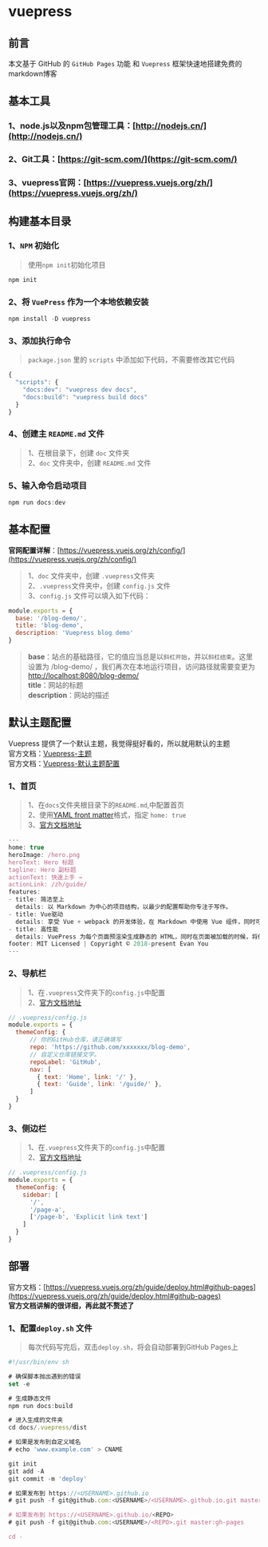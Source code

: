 # vuepress

## 前言

本文基于 GitHub 的 `GitHub Pages` 功能 和 `Vuepress` 框架快速地搭建免费的markdown博客

## 基本工具

### 1、node.js以及npm包管理工具：[http://nodejs.cn/](http://nodejs.cn/)

### 2、Git工具：[https://git-scm.com/](https://git-scm.com/)

### 3、vuepress官网：[https://vuepress.vuejs.org/zh/](https://vuepress.vuejs.org/zh/)

## 构建基本目录

### 1、`NPM` 初始化

>使用`npm init`初始化项目

```js
npm init
```

### 2、将 `VuePress` 作为一个本地依赖安装

```js
npm install -D vuepress
```

### 3、添加执行命令

>`package.json` 里的 `scripts` 中添加如下代码，不需要修改其它代码

```js
{
  "scripts": {
    "docs:dev": "vuepress dev docs",
    "docs:build": "vuepress build docs"
  }
}
```

### 4、创建主 `README.md` 文件

>1、在根目录下，创建 `doc` 文件夹  
>2、`doc` 文件夹中，创建 `README.md` 文件  

### 5、输入命令启动项目

```js
npm run docs:dev
```

## 基本配置

**官网配置详解**：[https://vuepress.vuejs.org/zh/config/](https://vuepress.vuejs.org/zh/config/)

>1、`doc` 文件夹中，创建 `.vuepress`文件夹  
>2、`.vuepress`文件夹中，创建 `config.js` 文件  
>3、`config.js` 文件可以填入如下代码：

```js
module.exports = {
  base: '/blog-demo/',
  title: 'blog-demo',
  description: 'Vuepress blog demo'
}
```

>**base**：站点的基础路径，它的值应当总是以`斜杠开始`，并以`斜杠结束`。这里设置为 /blog-demo/ ，我们再次在本地运行项目，访问路径就需要变更为 <http://localhost:8080/blog-demo/>  
>**title**：网站的标题  
>**description**：网站的描述  

## 默认主题配置

Vuepress 提供了一个默认主题，我觉得挺好看的，所以就用默认的主题  
官方文档：[Vuepress-主题](https://vuepress.vuejs.org/zh/theme/)  
官方文档：[Vuepress-默认主题配置](https://vuepress.vuejs.org/zh/theme/default-theme-config.html)

### 1、首页

>1、在`docs`文件夹根目录下的`README.md`,中配置首页  
>2、使用[YAML front matter](https://vuepress.vuejs.org/zh/guide/markdown.html#front-matter)格式，指定 `home: true`  
>3、[官方文档地址](https://vuepress.vuejs.org/zh/theme/default-theme-config.html#首页)  

```js
---
home: true
heroImage: /hero.png
heroText: Hero 标题
tagline: Hero 副标题
actionText: 快速上手 →
actionLink: /zh/guide/
features:
- title: 简洁至上
  details: 以 Markdown 为中心的项目结构，以最少的配置帮助你专注于写作。
- title: Vue驱动
  details: 享受 Vue + webpack 的开发体验，在 Markdown 中使用 Vue 组件，同时可以使用 Vue 来开发自定义主题。
- title: 高性能
  details: VuePress 为每个页面预渲染生成静态的 HTML，同时在页面被加载的时候，将作为 SPA 运行。
footer: MIT Licensed | Copyright © 2018-present Evan You
---
```

### 2、导航栏

>1、在`.vuepress`文件夹下的`config.js`中配置  
>2、[官方文档地址](https://vuepress.vuejs.org/zh/theme/default-theme-config.html#导航栏)  

```js
// .vuepress/config.js
module.exports = {
  themeConfig: {
      // 你的GitHub仓库，请正确填写
      repo: 'https://github.com/xxxxxxx/blog-demo',
      // 自定义仓库链接文字。
      repoLabel: 'GitHub',
      nav: [
        { text: 'Home', link: '/' },
        { text: 'Guide', link: '/guide/' },
      ]
  }
}
```

### 3、侧边栏

>1、在`.vuepress`文件夹下的`config.js`中配置  
>2、[官方文档地址](https://vuepress.vuejs.org/zh/theme/default-theme-config.html#侧边栏)  

```js
// .vuepress/config.js
module.exports = {
  themeConfig: {
    sidebar: [
      '/',
      '/page-a',
      ['/page-b', 'Explicit link text']
    ]
  }
}
```

## 部署

官方文档：[https://vuepress.vuejs.org/zh/guide/deploy.html#github-pages](https://vuepress.vuejs.org/zh/guide/deploy.html#github-pages)  
**官方文档讲解的很详细，再此就不赘述了**

### 1、配置`deploy.sh` 文件

>每次代码写完后，双击`deploy.sh`，将会自动部署到GitHub Pages上

```js
#!/usr/bin/env sh

# 确保脚本抛出遇到的错误
set -e

# 生成静态文件
npm run docs:build

# 进入生成的文件夹
cd docs/.vuepress/dist

# 如果是发布到自定义域名
# echo 'www.example.com' > CNAME

git init
git add -A
git commit -m 'deploy'

# 如果发布到 https://<USERNAME>.github.io
# git push -f git@github.com:<USERNAME>/<USERNAME>.github.io.git master

# 如果发布到 https://<USERNAME>.github.io/<REPO>
# git push -f git@github.com:<USERNAME>/<REPO>.git master:gh-pages

cd -
```

